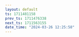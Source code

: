 ```yaml
---
layout: default
ts: 1711481158
prev_ts: 1711476338
next_ts: 1711563155
date_time: "2024-03-26 12:25:58"
---
```


